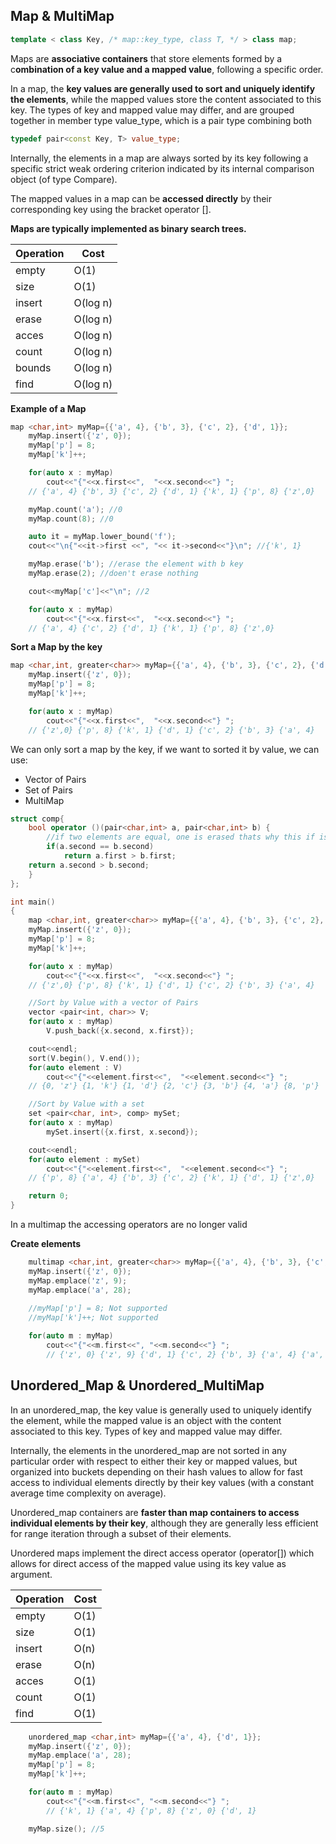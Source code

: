 ## Map & MultiMap
```cpp
template < class Key, /* map::key_type, class T, */ > class map;
```

Maps are **associative containers** that store elements formed by a c**ombination of a key value and a mapped value**, following a specific order.

In a map, the **key values are generally used to sort and uniquely identify the elements**, while the mapped values store the content associated to this key. The types of key and mapped value may differ, and are grouped together in member type value_type, which is a pair type combining both 

```cpp
typedef pair<const Key, T> value_type;
```

Internally, the elements in a map are always sorted by its key following a specific strict weak ordering criterion indicated by its internal comparison object (of type Compare).

The mapped values in a map can be **accessed directly** by their corresponding key using the bracket operator $[]$.

**Maps are typically implemented as binary search trees.**

|Operation| Cost|
|---      |---  |
|empty    | O(1)|
|size     | O(1)|
|insert   | O(log n)|
|erase    | O(log n)|
|acces    | O(log n)|
|count    | O(log n)|
|bounds   | O(log n)|
|find     | O(log n)|

**Example of a Map**

```cpp
map <char,int> myMap={{'a', 4}, {'b', 3}, {'c', 2}, {'d', 1}};
    myMap.insert({'z', 0});
    myMap['p'] = 8;
    myMap['k']++;

    for(auto x : myMap)
        cout<<"{"<<x.first<<",  "<<x.second<<"} ";
    // {'a', 4} {'b', 3} {'c', 2} {'d', 1} {'k', 1} {'p', 8} {'z',0}

    myMap.count('a'); //0
    myMap.count(8); //0

    auto it = myMap.lower_bound('f');
    cout<<"\n{"<<it->first <<", "<< it->second<<"}\n"; //{'k', 1}

    myMap.erase('b'); //erase the element with b key
    myMap.erase(2); //doen't erase nothing

    cout<<myMap['c']<<"\n"; //2

    for(auto x : myMap)
        cout<<"{"<<x.first<<",  "<<x.second<<"} ";
    // {'a', 4} {'c', 2} {'d', 1} {'k', 1} {'p', 8} {'z',0}
```

**Sort a Map by the key**
```cpp
map <char,int, greater<char>> myMap={{'a', 4}, {'b', 3}, {'c', 2}, {'d', 1}};
    myMap.insert({'z', 0});
    myMap['p'] = 8;
    myMap['k']++;

    for(auto x : myMap)
        cout<<"{"<<x.first<<",  "<<x.second<<"} ";
    // {'z',0} {'p', 8} {'k', 1} {'d', 1} {'c', 2} {'b', 3} {'a', 4}
```

We can only sort a map by the key, if we want to sorted it by value, we can use:

- Vector of Pairs
- Set of Pairs
- MultiMap

```cpp
struct comp{
    bool operator ()(pair<char,int> a, pair<char,int> b) {
        //if two elements are equal, one is erased thats why this if is created
        if(a.second == b.second)
            return a.first > b.first;
    return a.second > b.second;
    }
};

int main()
{
    map <char,int, greater<char>> myMap={{'a', 4}, {'b', 3}, {'c', 2}, {'d', 1}};
    myMap.insert({'z', 0});
    myMap['p'] = 8;
    myMap['k']++;

    for(auto x : myMap)
        cout<<"{"<<x.first<<",  "<<x.second<<"} ";
    // {'z',0} {'p', 8} {'k', 1} {'d', 1} {'c', 2} {'b', 3} {'a', 4}

    //Sort by Value with a vector of Pairs
    vector <pair<int, char>> V;
    for(auto x : myMap)
        V.push_back({x.second, x.first});

    cout<<endl;
    sort(V.begin(), V.end());
    for(auto element : V)
        cout<<"{"<<element.first<<",  "<<element.second<<"} ";
    // {0, 'z'} {1, 'k'} {1, 'd'} {2, 'c'} {3, 'b'} {4, 'a'} {8, 'p'}

    //Sort by Value with a set
    set <pair<char, int>, comp> mySet;
    for(auto x : myMap)
        mySet.insert({x.first, x.second});

    cout<<endl;
    for(auto element : mySet)
        cout<<"{"<<element.first<<",  "<<element.second<<"} ";
    // {'p', 8} {'a', 4} {'b', 3} {'c', 2} {'k', 1} {'d', 1} {'z',0} 

    return 0;
}
```
In a multimap the accessing operators are no longer valid

**Create elements**
```cpp
    multimap <char,int, greater<char>> myMap={{'a', 4}, {'b', 3}, {'c', 2}, {'d', 1}};
    myMap.insert({'z', 0});
    myMap.emplace('z', 9);
    myMap.emplace('a', 28);
    
    //myMap['p'] = 8; Not supported
    //myMap['k']++; Not supported

    for(auto m : myMap)
        cout<<"{"<<m.first<<", "<<m.second<<"} ";
        // {'z', 0} {'z', 9} {'d', 1} {'c', 2} {'b', 3} {'a', 4} {'a', 28}
```

## Unordered_Map & Unordered_MultiMap

In an unordered_map, the key value is generally used to uniquely identify the element, while the mapped value is an object with the content associated to this key. Types of key and mapped value may differ.

Internally, the elements in the unordered_map are not sorted in any particular order with respect to either their key or mapped values, but organized into buckets depending on their hash values to allow for fast access to individual elements directly by their key values (with a constant average time complexity on average).

Unordered_map containers are **faster than map containers to access individual elements by their key**, although they are generally less efficient for range iteration through a subset of their elements.

Unordered maps implement the direct access operator (operator[]) which allows for direct access of the mapped value using its key value as argument.

|Operation| Cost|
|---      |---  |
|empty    | O(1)|
|size     | O(1)|
|insert   | O(n)|
|erase    | O(n)|
|acces    | O(1)|
|count    | O(1)|
|find     | O(1)|

```cpp
    unordered_map <char,int> myMap={{'a', 4}, {'d', 1}};
    myMap.insert({'z', 0});
    myMap.emplace('a', 28);
    myMap['p'] = 8; 
    myMap['k']++; 

    for(auto m : myMap)
        cout<<"{"<<m.first<<", "<<m.second<<"} ";
        // {'k', 1} {'a', 4} {'p', 8} {'z', 0} {'d', 1}

    myMap.size(); //5
```